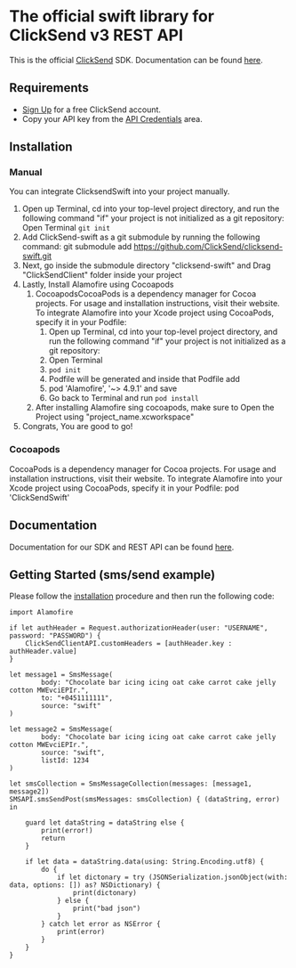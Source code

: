 # The official swift library for ClickSend v3 REST API

This is the official [ClickSend](https://clicksend.com) SDK. Documentation can be found [here](https://developers.clicksend.com/docs/rest/v3/?swift#introduction).

## Requirements
  
- [Sign Up](https://www.clicksend.com/signup) for a free ClickSend account.
- Copy your API key from the [API Credentials](https://dashboard.clicksend.com/#/account/subaccount) area.

## Installation

### Manual
You can integrate ClicksendSwift into your project manually.

 1. Open up Terminal, cd into your top-level project directory, and run the following command "if" your project is not initialized as a git repository:
Open Terminal
`git init`
2. Add ClickSend-swift as a git submodule by running the following command:
 git submodule add https://github.com/ClickSend/clicksend-swift.git
3. Next, go inside the submodule directory "clicksend-swift" and Drag "ClickSendClient" folder inside your project
4. Lastly, Install Alamofire using Cocoapods
    1. CocoapodsCocoaPods is a dependency manager for Cocoa projects. For usage and installation instructions, visit their website. To integrate Alamofire into your Xcode project using CocoaPods, specify it in your Podfile:
        1. Open up Terminal, cd into your top-level project directory, and run the following command "if" your project is not initialized as a git repository:
        2. Open Terminal
        3. `pod init`
        4. Podfile will be generated and inside that Podfile add 
        5. pod 'Alamofire', '~> 4.9.1' and save
        6. Go back to Terminal and run `pod install`
    2. After installing Alamofire sing cocoapods, make sure to Open the Project using "project_name.xcworkspace"
5. Congrats, You are good to go!

### Cocoapods

CocoaPods is a dependency manager for Cocoa projects. For usage and installation instructions, visit their website. To integrate Alamofire into your Xcode project using CocoaPods, specify it in your Podfile:
pod 'ClickSendSwift'

## Documentation

Documentation for our SDK and REST API can be found [here](https://developers.clicksend.com/docs/rest/v3/?swift#introduction).

## Getting Started (sms/send example)

Please follow the [installation](#installation) procedure and then run the following code:
```
import Alamofire

if let authHeader = Request.authorizationHeader(user: "USERNAME", password: "PASSWORD") {
    ClickSendClientAPI.customHeaders = [authHeader.key : authHeader.value]
}

let message1 = SmsMessage(
        body: "Chocolate bar icing icing oat cake carrot cake jelly cotton MWEvciEPIr.", 
        to: "+0451111111", 
        source: "swift"
)

let message2 = SmsMessage(
        body: "Chocolate bar icing icing oat cake carrot cake jelly cotton MWEvciEPIr.", 
        source: "swift", 
        listId: 1234
)

let smsCollection = SmsMessageCollection(messages: [message1, message2])
SMSAPI.smsSendPost(smsMessages: smsCollection) { (dataString, error) in

    guard let dataString = dataString else {
        print(error!)
        return
    }

    if let data = dataString.data(using: String.Encoding.utf8) {
        do {
            if let dictonary = try (JSONSerialization.jsonObject(with: data, options: []) as? NSDictionary) {
                print(dictonary)
            } else {
                print("bad json")
            }
        } catch let error as NSError {
            print(error)
        }
    }
}
```

